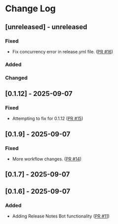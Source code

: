 # Change Log

## [unreleased] - unreleased

### Fixed

- Fix concurrency error in release.yml file. ([PR #16](https://github.com/redvers/jndi-file-scanner/pull/16))

### Added


### Changed


## [0.1.12] - 2025-09-07

### Fixed

- Attempting to fix for 0.1.12 ([PR #15](https://github.com/redvers/jndi-file-scanner/pull/15))

## [0.1.9] - 2025-09-07

### Fixed

- More workflow changes. ([PR #14](https://github.com/redvers/jndi-file-scanner/pull/14))

## [0.1.7] - 2025-09-07

## [0.1.6] - 2025-09-07

### Added

- Adding Release Notes Bot functionality ([PR #11](https://github.com/redvers/jndi-file-scanner/pull/11))

